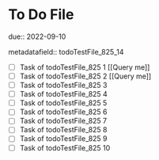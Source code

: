 # To Do File

due:: 2022-09-10

metadatafield:: todoTestFile_825_14

- [ ] Task of todoTestFile_825 1 [[Query me]]
- [ ] Task of todoTestFile_825 2 [[Query me]]
- [ ] Task of todoTestFile_825 3
- [ ] Task of todoTestFile_825 4
- [ ] Task of todoTestFile_825 5
- [ ] Task of todoTestFile_825 6
- [ ] Task of todoTestFile_825 7
- [ ] Task of todoTestFile_825 8
- [ ] Task of todoTestFile_825 9
- [ ] Task of todoTestFile_825 10